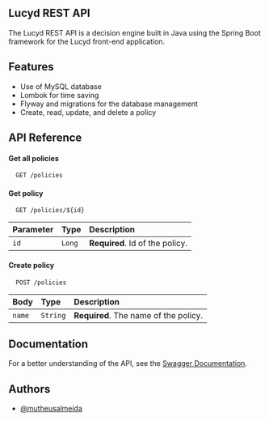 ## Lucyd REST API

The Lucyd REST API is a decision engine built in Java using the Spring Boot framework for the Lucyd front-end application. 


## Features

- Use of MySQL database
- Lombok for time saving
- Flyway and migrations for the database management
- Create, read, update, and delete a policy


## API Reference

#### Get all policies

```http
  GET /policies
```

#### Get policy

```http
  GET /policies/${id}
```

| Parameter | Type     | Description                       |
| :-------- | :------- | :-------------------------------- |
| `id`      | `Long` | **Required**. Id of the policy. |

#### Create policy

```http
  POST /policies
```

| Body | Type     | Description                       |
| :-------- | :------- | :-------------------------------- |
| `name`      | `String` | **Required**. The name of the policy. |



## Documentation

For a better understanding of the API, see the 
[Swagger Documentation](https://lucyd-api-production.up.railway.app/swagger-ui/index.html).


## Authors

- [@mutheusalmeida](https://www.github.com/mutheusalmeida)


